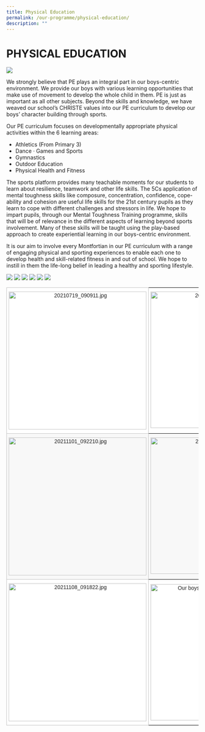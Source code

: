 ```yaml
---
title: Physical Education
permalink: /our-programme/physical-education/
description: ""
---
```

# **PHYSICAL EDUCATION**

![](/images/Main%20Pic.jpg)

We strongly believe that PE plays an integral part in our boys-centric environment. We provide our boys with various learning opportunities that make use of movement to develop the whole child in them. PE is just as important as all other subjects. Beyond the skills and knowledge, we have weaved our school’s CHRISTE values into our PE curriculum to develop our boys’ character building through sports.  
  
Our PE curriculum focuses on developmentally appropriate physical activities within the 6 learning areas:  

*   Athletics (From Primary 3)
*   Dance · Games and Sports
*   Gymnastics
*   Outdoor Education
*   Physical Health and Fitness

  
The sports platform provides many teachable moments for our students to learn about resilience, teamwork and other life skills. The 5Cs application of mental toughness skills like composure, concentration, confidence, cope-ability and cohesion are useful life skills for the 21st century pupils as they learn to cope with different challenges and stressors in life. We hope to impart pupils, through our Mental Toughness Training programme, skills that will be of relevance in the different aspects of learning beyond sports involvement. Many of these skills will be taught using the play-based approach to create experiential learning in our boys-centric environment.  
  
It is our aim to involve every Montfortian in our PE curriculum with a range of engaging physical and sporting experiences to enable each one to develop health and skill-related fitness in and out of school. We hope to instill in them the life-long belief in leading a healthy and sporting lifestyle.

![](/images/20210719_090911.jpg)
![](/images/20210726_091659.jpg)
![](/images/20211101_092210.jpg)
![](/images/20211101_120218.jpg)
![](/images/20211108_091822.jpg)
![](/images/Our%20boys%20showing%20off%20their%20moves.jpg)

<table style="border-collapse:collapse;border-spacing:0" class="tg"><thead><tr><th style="background-color:#FFF;border-color:#c0c0c0;border-style:solid;border-width:1px;color:#222;font-family:Arial, sans-serif;font-size:14px;font-weight:normal;overflow:hidden;padding:10px 5px;text-align:center;vertical-align:top;word-break:normal"><img src="/images/20210719_090911.jpg" alt="20210719_090911.jpg" width="361"></th><th style="background-color:#FFF;border-color:black;border-style:solid;border-width:1px;color:#222;font-family:Arial, sans-serif;font-size:14px;font-weight:normal;overflow:hidden;padding:10px 5px;text-align:center;vertical-align:top;word-break:normal"><img src="/images/20210726_091659.jpg" alt="20210726_091659.jpg" width="357"></th></tr></thead><tbody><tr><td style="background-color:#F8F8F8;border-color:#c0c0c0;border-style:solid;border-width:1px;color:#222;font-family:Arial, sans-serif;font-size:14px;overflow:hidden;padding:10px 5px;text-align:center;vertical-align:top;word-break:normal"><img src="/images/20211101_092210.jpg" alt="20211101_092210.jpg" width="361"></td><td style="background-color:#F8F8F8;border-color:black;border-style:solid;border-width:1px;color:#222;font-family:Arial, sans-serif;font-size:14px;overflow:hidden;padding:10px 5px;text-align:center;vertical-align:top;word-break:normal"><img src="/images/20211101_120218.jpg" alt="20211101_120218.jpg" width="357"></td></tr><tr><td style="background-color:#FFF;border-color:#c0c0c0;border-style:solid;border-width:1px;color:#222;font-family:Arial, sans-serif;font-size:14px;overflow:hidden;padding:10px 5px;text-align:center;vertical-align:top;word-break:normal"><img src="/images/20211108_091822.jpg" alt="20211108_091822.jpg" width="361"></td><td style="background-color:#FFF;border-color:black;border-style:solid;border-width:1px;color:#222;font-family:Arial, sans-serif;font-size:14px;overflow:hidden;padding:10px 5px;text-align:center;vertical-align:middle;word-break:normal"><span style="color:#222;background-color:#FFF"> </span><img src="/images/Our%20boys%20showing%20off%20their%20moves.jpg" alt="Our boys showing off their moves.jpg" width="357"></td></tr></tbody></table>